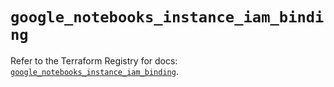 # `google_notebooks_instance_iam_binding`

Refer to the Terraform Registry for docs: [`google_notebooks_instance_iam_binding`](https://registry.terraform.io/providers/hashicorp/google/6.35.0/docs/resources/notebooks_instance_iam_binding).

